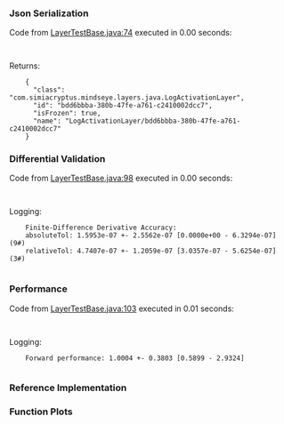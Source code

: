 ### Json Serialization
Code from [LayerTestBase.java:74](../../../../../../../../MindsEye/src/test/java/com/simiacryptus/mindseye/layers/LayerTestBase.java#L74) executed in 0.00 seconds: 
```java
  
```

Returns: 

```
    {
      "class": "com.simiacryptus.mindseye.layers.java.LogActivationLayer",
      "id": "bdd6bbba-380b-47fe-a761-c2410002dcc7",
      "isFrozen": true,
      "name": "LogActivationLayer/bdd6bbba-380b-47fe-a761-c2410002dcc7"
    }
```



### Differential Validation
Code from [LayerTestBase.java:98](../../../../../../../../MindsEye/src/test/java/com/simiacryptus/mindseye/layers/LayerTestBase.java#L98) executed in 0.00 seconds: 
```java
  
```
Logging: 
```
    Finite-Difference Derivative Accuracy:
    absoluteTol: 1.5953e-07 +- 2.5562e-07 [0.0000e+00 - 6.3294e-07] (9#)
    relativeTol: 4.7407e-07 +- 1.2059e-07 [3.0357e-07 - 5.6254e-07] (3#)
    
```

### Performance
Code from [LayerTestBase.java:103](../../../../../../../../MindsEye/src/test/java/com/simiacryptus/mindseye/layers/LayerTestBase.java#L103) executed in 0.01 seconds: 
```java
  
```
Logging: 
```
    Forward performance: 1.0004 +- 0.3803 [0.5899 - 2.9324]
    
```

### Reference Implementation
### Function Plots
